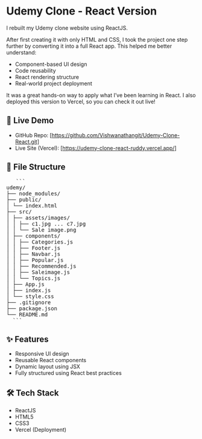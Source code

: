 # Udemy Clone - React Version

I rebuilt my Udemy clone website using ReactJS.

After first creating it with only HTML and CSS, I took the project one step further by converting it into a full React app. This helped me better understand:

- Component-based UI design
- Code reusability
- React rendering structure
- Real-world project deployment

It was a great hands-on way to apply what I’ve been learning in React. I also deployed this version to Vercel, so you can check it out live!

## 🚀 Live Demo

- GitHub Repo: [https://github.com/Vishwanathangit/Udemy-Clone-React.git]
- Live Site (Vercel): [https://udemy-clone-react-ruddy.vercel.app/]

## 📁 File Structure

<pre>
   ```
udemy/
├── node_modules/
├── public/
│ └── index.html
├── src/
│ ├── assets/images/
│ │ ├── c1.jpg ... c7.jpg
│ │ └── Sale image.png
│ ├── components/
│ │ ├── Categories.js
│ │ ├── Footer.js
│ │ ├── Navbar.js
│ │ ├── Popular.js
│ │ ├── Recommended.js
│ │ ├── Saleimage.js
│ │ └── Topics.js
│ ├── App.js
│ ├── index.js
│ └── style.css
├── .gitignore
├── package.json
└── README.md
  ``` 
</pre>

## ✨ Features

- Responsive UI design
- Reusable React components
- Dynamic layout using JSX
- Fully structured using React best practices

## 🛠️ Tech Stack

- ReactJS
- HTML5
- CSS3
- Vercel (Deployment)
